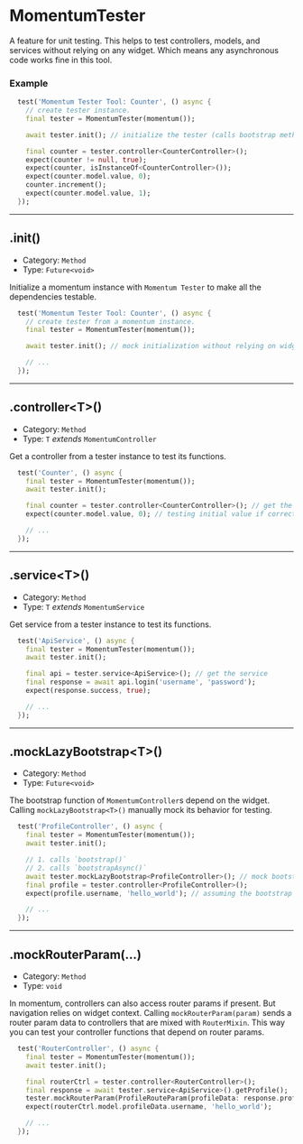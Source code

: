 # MomentumTester
A feature for unit testing. This helps to test controllers, models, and services without relying on any widget. Which means any asynchronous code works fine in this tool.

### Example
```dart
  test('Momentum Tester Tool: Counter', () async {
    // create tester instance.
    final tester = MomentumTester(momentum());

    await tester.init(); // initialize the tester (calls bootstrap methods)

    final counter = tester.controller<CounterController>();
    expect(counter != null, true);
    expect(counter, isInstanceOf<CounterController>());
    expect(counter.model.value, 0);
    counter.increment();
    expect(counter.model.value, 1);
  });
```

<hr>

## .init()
- Category: `Method`
- Type: `Future<void>`

Initialize a momentum instance with `Momentum Tester` to make all the dependencies testable.

```dart
  test('Momentum Tester Tool: Counter', () async {
    // create tester from a momentum instance.
    final tester = MomentumTester(momentum());

    await tester.init(); // mock initialization without relying on widgets.

    // ...
  });
```

<hr>

## .controller\<T\>()
- Category: `Method`
- Type: `T` *extends* `MomentumController`

Get a controller from a tester instance to test its functions.

```dart
  test('Counter', () async {
    final tester = MomentumTester(momentum());
    await tester.init();

    final counter = tester.controller<CounterController>(); // get the controller
    expect(counter.model.value, 0); // testing initial value if correct.

    // ...
  });
```

<hr>

## .service\<T\>()
- Category: `Method`
- Type: `T` *extends* `MomentumService`

Get service from a tester instance to test its functions.

```dart
  test('ApiService', () async {
    final tester = MomentumTester(momentum());
    await tester.init();

    final api = tester.service<ApiService>(); // get the service
    final response = await api.login('username', 'password');
    expect(response.success, true);

    // ...
  });
```

<hr>

## .mockLazyBootstrap\<T\>()
- Category: `Method`
- Type: `Future<void>`

The bootstrap function of `MomentumController`s depend on the widget. Calling `mockLazyBootstrap<T>()` manually mock its behavior for testing.

```dart
  test('ProfileController', () async {
    final tester = MomentumTester(momentum());
    await tester.init();

    // 1. calls `bootstrap()`
    // 2. calls `bootstrapAsync()`
    await tester.mockLazyBootstrap<ProfileController>(); // mock bootstrap for `ProfileController`
    final profile = tester.controller<ProfileController>();
    expect(profile.username, 'hello_world'); // assuming the bootstrap function loads the user's profile.

    // ...
  });
```

<hr>

## .mockRouterParam(...)
- Category: `Method`
- Type: `void`

In momentum, controllers can also access router params if present. But navigation relies on widget context. Calling `mockRouterParam(param)` sends a router param data to controllers that are mixed with `RouterMixin`. This way you can test your controller functions that depend on router params.

```dart
  test('RouterController', () async {
    final tester = MomentumTester(momentum());
    await tester.init();

    final routerCtrl = tester.controller<RouterController>();
    final response = await tester.service<ApiService>().getProfile();
    tester.mockRouterParam(ProfileRouteParam(profileData: response.profile)); // mocks router param.
    expect(routerCtrl.model.profileData.username, 'hello_world');

    // ...
  });
```